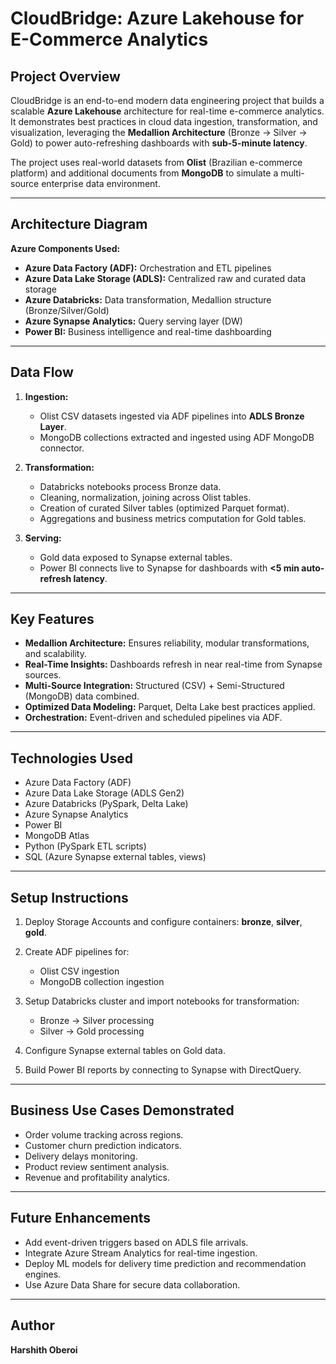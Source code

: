 # CloudBridge: Azure Lakehouse for E-Commerce Analytics

## Project Overview

CloudBridge is an end-to-end modern data engineering project that builds a scalable **Azure Lakehouse** architecture for real-time e-commerce analytics. It demonstrates best practices in cloud data ingestion, transformation, and visualization, leveraging the **Medallion Architecture** (Bronze → Silver → Gold) to power auto-refreshing dashboards with **sub-5-minute latency**.

The project uses real-world datasets from **Olist** (Brazilian e-commerce platform) and additional documents from **MongoDB** to simulate a multi-source enterprise data environment.

---

## Architecture Diagram

**Azure Components Used:**

* **Azure Data Factory (ADF):** Orchestration and ETL pipelines
* **Azure Data Lake Storage (ADLS):** Centralized raw and curated data storage
* **Azure Databricks:** Data transformation, Medallion structure (Bronze/Silver/Gold)
* **Azure Synapse Analytics:** Query serving layer (DW)
* **Power BI:** Business intelligence and real-time dashboarding

---

## Data Flow

1. **Ingestion:**

   * Olist CSV datasets ingested via ADF pipelines into **ADLS Bronze Layer**.
   * MongoDB collections extracted and ingested using ADF MongoDB connector.

2. **Transformation:**

   * Databricks notebooks process Bronze data.
   * Cleaning, normalization, joining across Olist tables.
   * Creation of curated Silver tables (optimized Parquet format).
   * Aggregations and business metrics computation for Gold tables.

3. **Serving:**

   * Gold data exposed to Synapse external tables.
   * Power BI connects live to Synapse for dashboards with **<5 min auto-refresh latency**.

---

## Key Features

* **Medallion Architecture:** Ensures reliability, modular transformations, and scalability.
* **Real-Time Insights:** Dashboards refresh in near real-time from Synapse sources.
* **Multi-Source Integration:** Structured (CSV) + Semi-Structured (MongoDB) data combined.
* **Optimized Data Modeling:** Parquet, Delta Lake best practices applied.
* **Orchestration:** Event-driven and scheduled pipelines via ADF.

---

## Technologies Used

* Azure Data Factory (ADF)
* Azure Data Lake Storage (ADLS Gen2)
* Azure Databricks (PySpark, Delta Lake)
* Azure Synapse Analytics
* Power BI
* MongoDB Atlas
* Python (PySpark ETL scripts)
* SQL (Azure Synapse external tables, views)

---

## Setup Instructions

1. Deploy Storage Accounts and configure containers: **bronze**, **silver**, **gold**.
2. Create ADF pipelines for:

   * Olist CSV ingestion
   * MongoDB collection ingestion
3. Setup Databricks cluster and import notebooks for transformation:

   * Bronze → Silver processing
   * Silver → Gold processing
4. Configure Synapse external tables on Gold data.
5. Build Power BI reports by connecting to Synapse with DirectQuery.

---

## Business Use Cases Demonstrated

* Order volume tracking across regions.
* Customer churn prediction indicators.
* Delivery delays monitoring.
* Product review sentiment analysis.
* Revenue and profitability analytics.

---

## Future Enhancements

* Add event-driven triggers based on ADLS file arrivals.
* Integrate Azure Stream Analytics for real-time ingestion.
* Deploy ML models for delivery time prediction and recommendation engines.
* Use Azure Data Share for secure data collaboration.

---

## Author
**Harshith Oberoi**

